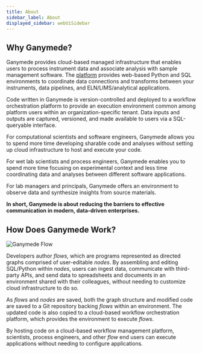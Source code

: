 ```yaml
---
title: About
sidebar_label: About
displayed_sidebar: webUiSidebar
---
```


## Why Ganymede?

Ganymede provides cloud-based managed infrastructure that enables users to process instrument data and associate analysis with sample management software.  The [platform](https://www.ganymede.bio/#product) provides web-based Python and SQL environments to coordinate data connections and transforms between your instruments, data pipelines, and ELN/LIMS/analytical applications.  

Code written in Ganymede is version-controlled and deployed to a workflow orchestration platform to provide an execution environment common among platform users within an organization-specific tenant.  Data inputs and outputs are captured, versioned, and made available to users via a SQL-queryable interface.

For computational scientists and software engineers, Ganymede allows you to spend more time developing sharable code and analyses without setting up cloud infrastructure to host and execute your code.  

For wet lab scientists and process engineers, Ganymede enables you to spend more time focusing on experimental context and less time coordinating data and analyses between different software applications.

For lab managers and principals, Ganymede offers an environment to observe data and synthesize insights from source materials.

**In short, Ganymede is about reducing the barriers to effective communication in modern, data-driven enterprises.**

## How Does Ganymede Work?

![Ganymede Flow](https://ganymede-bio.mo.cloudinary.net/apiServer/FlowImage_Annotated_20221216.png)

Developers author _flows_, which are programs represented as directed graphs comprised of user-editable _nodes_.  By assembling and editing SQL/Python within _nodes_, users can ingest data, communicate with third-party APIs, and send data to spreadsheets and documents in an environment shared with their colleagues, without needing to customize cloud infrastructure to do so.  

As _flows_ and _nodes_ are saved, both the graph structure and modified code are saved to a Git repository backing _flows_ within an environment.  The updated code is also copied to a cloud-based workflow orchestration platform, which provides the environment to execute _flows_.

By hosting code on a cloud-based workflow management platform, scientists, process engineers, and other _flow_ end users can execute applications without needing to configure applications.  

